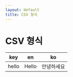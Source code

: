 ```yaml
---
layout: default
title: CSV 형식
---
```

# CSV 형식
| key | en | ko |
|-----|----|----|
| hello | Hello | 안녕하세요 |
